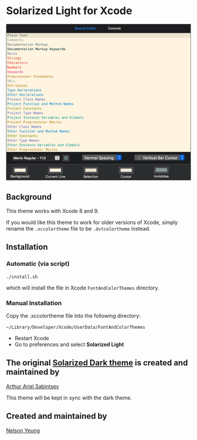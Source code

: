 Solarized Light for Xcode
========================

![Solarized Light Screenshot](https://github.com/nelsyeung/Solarized-Light-for-Xcode/blob/master/solarized-light.png?raw=true "Solarized Light Screenshot") 

## Background
This theme works with Xcode 8 and 9.

If you would like this theme to work for older versions of Xcode, simply rename the `.xccolortheme`
file to be `.dvtcolortheme` instead.

## Installation
### Automatic (via script)
```
./install.sh
```

which will install the file in Xcode `FontAndColorThemes` directory.

### Manual Installation
Copy the .xccolortheme file into the following directory: 

```
~/Library/Developer/Xcode/UserData/FontAndColorThemes
```
- Restart Xcode
- Go to preferences and select **Solarized Light**

## The original [Solarized Dark theme](https://github.com/ArtSabintsev/Solarized-Dark-for-Xcode) is created and maintained by
[Arthur Ariel Sabintsev](http://www.sabintsev.com)

This theme will be kept in sync with the dark theme.

## Created and maintained by
[Nelson Yeung](http://www.nelsyeung.com)
